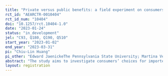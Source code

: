 ```yaml
---
title: "Private versus public benefits: a field experiment on consumers' willingness to pay for organic and local food. "
rct_id: "AEARCTR-0010404"
rct_id_num: "10404"
doi: "10.1257/rct.10404-1.0"
date: "2023-01-24"
status: "in_development"
jel: "C93, Q180, Q190, Q510"
start_year: "2023-01-02"
end_year: "2023-03-31"
pi: "Chiu-Lin Huang"
pi_other: "Edward JaenickeThe Pennsylvania State University; Martina VecchiThe Pennsylvania State University; Shu-Yi LiaoNational Chung Hsing University; Wan-Yu  LiuNational Chung Hsing University; Sheng-Jang SheuNational University of Kaohsiung"
abstract: "The study aims to investigate consumers’ choices for imported organic and local food to help separate motivations based on perceived health and food-safety (private) benefits versus environmental (public) benefits. Specifically, we will conduct a field experiment in supermarkets and farmers’ markets in Taiwan to investigate how information on the private and public benefits of organic and local food respectively affect consumers’ willingness to pay for potatoes."
layout: registration
---
```


